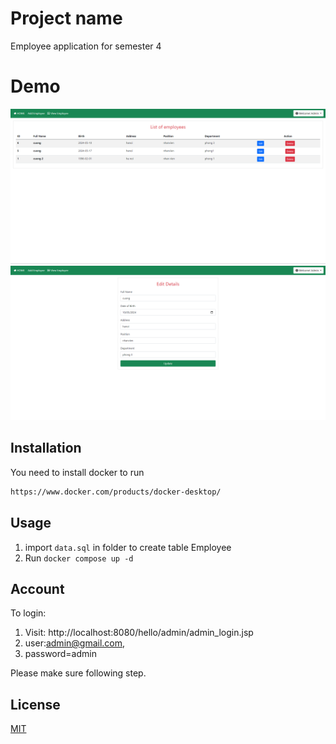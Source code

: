 # Project name

Employee application for semester 4

# Demo
![img_1.png](img_1.png)
![img_2.png](img_2.png)

## Installation

You need to install docker to run
```bash
https://www.docker.com/products/docker-desktop/
```

## Usage
1. import ```data.sql``` in folder to create table Employee
2. Run ```docker compose up -d```


## Account

To login: 
1. Visit: http://localhost:8080/hello/admin/admin_login.jsp
2. user:admin@gmail.com,
3. password=admin

Please make sure following step.

## License

[MIT](https://choosealicense.com/licenses/mit/)